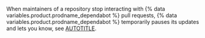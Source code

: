 When maintainers of a repository stop interacting with {% data variables.product.prodname_dependabot %} pull requests, {% data variables.product.prodname_dependabot %} temporarily pauses its updates and lets you know, see [AUTOTITLE](/code-security/dependabot/troubleshooting-dependabot/dependabot-updates-stopped).
